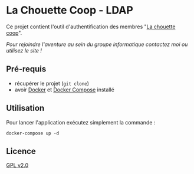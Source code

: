 # La Chouette Coop - LDAP

Ce projet contient l'outil d'authentification des membres "[La chouette coop](http://lachouettecoop.fr/)".

*Pour rejoindre l'aventure au sein du groupe informatique contactez moi ou
utilisez le site !*

## Pré-requis

* récupérer le projet (`git clone`)
* avoir [Docker](http://docs.docker.com/) et [Docker Compose](http://docs.docker.com/compose/install/) installé

## Utilisation

Pour lancer l'application exécutez simplement la commande :

```
docker-compose up -d
```

## Licence

[GPL v2.0](LICENSE)